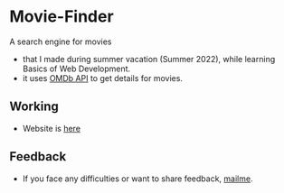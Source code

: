 # Movie-Finder
A search engine for movies
- that I made during summer vacation (Summer 2022), while learning Basics of Web Development.
- it uses [OMDb API](https://www.omdbapi.com/) to get details for movies.

## Working
- Website is [here](https://gowthamgeddam.github.io/Movie-Finder)

## Feedback
* If you face any difficulties or want to share feedback, [mailme][Mail].

[Mail]: mailto:gowthamgeddam@outlook.com
